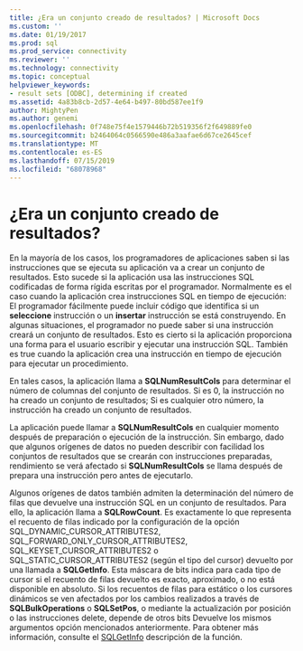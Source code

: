 ```yaml
---
title: ¿Era un conjunto creado de resultados? | Microsoft Docs
ms.custom: ''
ms.date: 01/19/2017
ms.prod: sql
ms.prod_service: connectivity
ms.reviewer: ''
ms.technology: connectivity
ms.topic: conceptual
helpviewer_keywords:
- result sets [ODBC], determining if created
ms.assetid: 4a83b8cb-2d57-4e64-b497-80bd587ee1f9
author: MightyPen
ms.author: genemi
ms.openlocfilehash: 0f748e75f4e1579446b72b519356f2f649889fe0
ms.sourcegitcommit: b2464064c0566590e486a3aafae6d67ce2645cef
ms.translationtype: MT
ms.contentlocale: es-ES
ms.lasthandoff: 07/15/2019
ms.locfileid: "68078968"
---
```

# <a name="was-a-result-set-created"></a>¿Era un conjunto creado de resultados?
En la mayoría de los casos, los programadores de aplicaciones saben si las instrucciones que se ejecuta su aplicación va a crear un conjunto de resultados. Esto sucede si la aplicación usa las instrucciones SQL codificadas de forma rígida escritas por el programador. Normalmente es el caso cuando la aplicación crea instrucciones SQL en tiempo de ejecución: El programador fácilmente puede incluir código que identifica si un **seleccione** instrucción o un **insertar** instrucción se está construyendo. En algunas situaciones, el programador no puede saber si una instrucción creará un conjunto de resultados. Esto es cierto si la aplicación proporciona una forma para el usuario escribir y ejecutar una instrucción SQL. También es true cuando la aplicación crea una instrucción en tiempo de ejecución para ejecutar un procedimiento.  
  
 En tales casos, la aplicación llama a **SQLNumResultCols** para determinar el número de columnas del conjunto de resultados. Si es 0, la instrucción no ha creado un conjunto de resultados; Si es cualquier otro número, la instrucción ha creado un conjunto de resultados.  
  
 La aplicación puede llamar a **SQLNumResultCols** en cualquier momento después de preparación o ejecución de la instrucción. Sin embargo, dado que algunos orígenes de datos no pueden describir con facilidad los conjuntos de resultados que se crearán con instrucciones preparadas, rendimiento se verá afectado si **SQLNumResultCols** se llama después de prepara una instrucción pero antes de ejecutarlo.  
  
 Algunos orígenes de datos también admiten la determinación del número de filas que devuelve una instrucción SQL en un conjunto de resultados. Para ello, la aplicación llama a **SQLRowCount**. Es exactamente lo que representa el recuento de filas indicado por la configuración de la opción SQL_DYNAMIC_CURSOR_ATTRIBUTES2, SQL_FORWARD_ONLY_CURSOR_ATTRIBUTES2, SQL_KEYSET_CURSOR_ATTRIBUTES2 o SQL_STATIC_CURSOR_ATTRIBUTES2 (según el tipo del cursor) devuelto por una llamada a **SQLGetInfo**. Esta máscara de bits indica para cada tipo de cursor si el recuento de filas devuelto es exacto, aproximado, o no está disponible en absoluto. Si los recuentos de filas para estático o los cursores dinámicos se ven afectados por los cambios realizados a través de **SQLBulkOperations** o **SQLSetPos**, o mediante la actualización por posición o las instrucciones delete, depende de otros bits Devuelve los mismos argumentos opción mencionados anteriormente. Para obtener más información, consulte el [SQLGetInfo](../../../odbc/reference/syntax/sqlgetinfo-function.md) descripción de la función.
